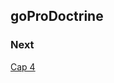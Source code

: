 goProDoctrine
-------------


### Next

[Cap 4](https://symfonycasts.com/screencast/doctrine-queries-legacy/joins#play)